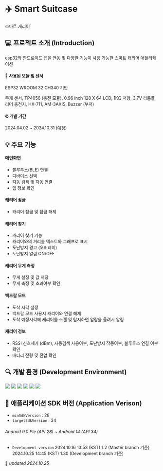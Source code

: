 # ✈️  Smart Suitcase
스마트 캐리어

## 💻 프로젝트 소개 (Introduction)
esp32와 안드로이드 앱을 연동 및 다양한 기능이 사용 가능한 스마트 캐리어 애플리케이션

#### 🧷 사용된 모듈 및 센서
ESP32 WROOM 32 CH340 기반

무게 센서, TP4056 (충전 모듈), 0.96 inch 128 X 64 LCD, 1KΩ 저항, 3.7V 리튬폴리머 충전지, HX-711, AM-3AXIS, Buzzer (부저)

#### ⏰ 개발 기간
2024.04.02 ~ 2024.10.31 (예정)

## 💡 주요 기능
#### 메인화면 
- 블루투스(BLE) 연결
- 디바이스 선택
- 자동 검색 및 자동 연결
- 앱 정보 확인
#### 캐리어 잠금
- 캐리어 잠금 및 잠금 해제
#### 캐리어 찾기
- 캐리어 찾기 기능
- 캐리어와의 거리를 텍스트와 그래프로 표시
- 도난방지 경고 (오버레이)
- 도난방지 알림 ON/OFF
#### 캐리어 무게 측정
- 무게 설정 및 값 저장
- 무게 측정 및 초과여부 확인
#### 백드랍 모드
- 도착 시각 설정
- 백드랍 모드 사용시 캐리어와 연결 해제
- 도착 예정시각에 캐리어를 스캔 및 탐지하면 알람을 울려서 알림
#### 캐리어 정보 
- RSSI 신호세기 (dBm), 자동검색 사용여부, 도난방지 작동여부, 블루투스 연결 여부 확인
- 배터리 잔량 및 전압 확인

## 🔍 개발 환경  (Development Environment)
<img src="https://img.shields.io/badge/Android Studio%20-3DDC84?style=flat&logo=Android&logoColor=white"/>  <img src="https://img.shields.io/badge/Arduino%20-00878F?style=flat&logo=Arduino&logoColor=white"/>  <img src="https://img.shields.io/badge/C %20-A8B9CC?style=flat&logo=C&logoColor=white"/> <img src="https://img.shields.io/badge/Java %20-007396?style=flat&logo=Java&logoColor=white"/> <img src="https://img.shields.io/badge/Git %20-F05032?style=flat&logo=Git&logoColor=white"/> <img src="https://img.shields.io/badge/Github %20-181717?style=flat&logo=Github&logoColor=white"/>

## 📲 애플리케이션 SDK 버전 (Application Verison)
- `minSdkVersion` : 28
- `targetSdkVersion` : 34

###### *Android 9.0 Pie (API 28) ~ Android 14 (API 34)* 

- `Development version`
2024.10.16 13:53 (KST) 1.2 (Master branch 기준)
2024.10.25 14:45 (KST) 1.30 (Development branch 기준)

📌 *updated 2024.10.25*

